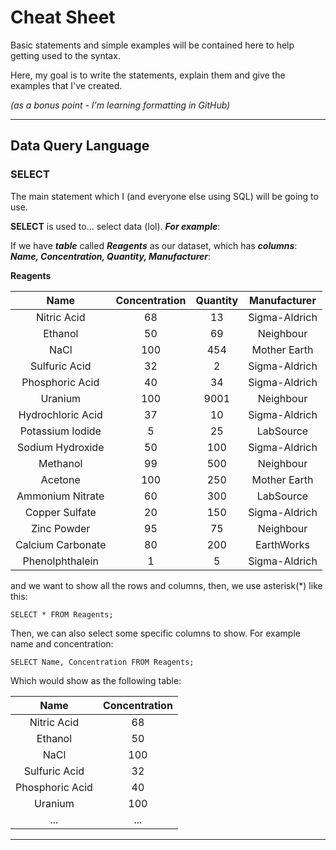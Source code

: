 # Cheat Sheet
Basic statements and simple examples will be contained here to help getting used to the syntax.

Here, my goal is to write the statements, explain them and give the examples that I've created. 

_(as a bonus point - I'm learning formatting in GitHub)_
***
## Data Query Language
### SELECT

The main statement which I (and everyone else using SQL) will be going to use.

**SELECT** is used to... select data (lol). _**For example**_:

If we have _**table**_ called _**Reagents**_ as our dataset, which has _**columns**_: _**Name, Concentration, Quantity, Manufacturer**_:

**Reagents**

|Name               |Concentration      |Quantity      |Manufacturer       |
|:-----------------:|:-----------------:|:------------:|:----------------:|
|Nitric Acid        |68                 |13            |Sigma-Aldrich    |
|Ethanol            |50                 |69            |Neighbour         |
|NaCl               |100                |454           |Mother Earth      |
|Sulfuric Acid      |32                 |2             |Sigma-Aldrich    |
|Phosphoric Acid    |40                 |34            |Sigma-Aldrich    |
|Uranium            |100                |9001          |Neighbour         |
|Hydrochloric Acid  |37                 |10            |Sigma-Aldrich    |
|Potassium Iodide   |5                  |25            |LabSource         |
|Sodium Hydroxide   |50                 |100           |Sigma-Aldrich    |
|Methanol           |99                 |500           |Neighbour         |
|Acetone            |100                |250           |Mother Earth      |
|Ammonium Nitrate   |60                 |300           |LabSource         |
|Copper Sulfate     |20                 |150           |Sigma-Aldrich    |
|Zinc Powder        |95                 |75            |Neighbour         |
|Calcium Carbonate  |80                 |200           |EarthWorks        |
|Phenolphthalein    |1                  |5             |Sigma-Aldrich    |

and we want to show all the rows and columns, then, we use asterisk(\*) like this:

```
SELECT * FROM Reagents;
```
Then, we can also select some specific columns to show. For example name and concentration:

```
SELECT Name, Concentration FROM Reagents;
```

Which would show as the following table:

|Name           |Concentration      |
|:-------------:|:-----------------:|
|Nitric Acid    |68                 |
|Ethanol        |50                 |
|NaCl           |100                |
|Sulfuric Acid  |32                 |
|Phosphoric Acid|40                 |
|Uranium        |100                |
|...            |...                |

***
